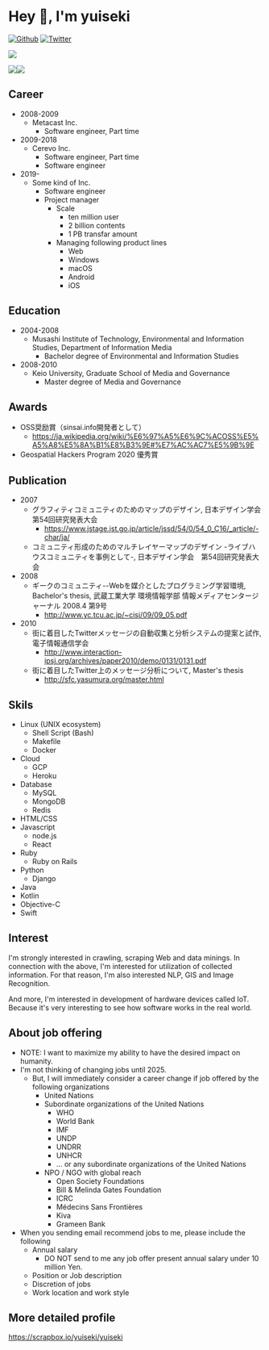 # Hey 👋, I'm yuiseki

[![Github](https://img.shields.io/github/followers/yuiseki?label=Follow&style=social)](https://github.com/yuiseki)
[![Twitter](https://img.shields.io/twitter/follow/yuiseki_?style=social)](https://twitter.com/yuiseki_)

![](https://github-profile-summary-cards.vercel.app/api/cards/profile-details?username=yuiseki&theme=default)

![](https://github-profile-summary-cards.vercel.app/api/cards/repos-per-language?username=yuiseki&theme=default)![](https://github-profile-summary-cards.vercel.app/api/cards/stats?username=yuiseki&theme=default)

## Career
- 2008-2009
  - Metacast Inc.
    - Software engineer, Part time
- 2009-2018
  - Cerevo Inc.
    - Software engineer, Part time
    - Software engineer
- 2019-
  - Some kind of Inc.
    - Software engineer
    - Project manager
      - Scale
        - ten million user
        - 2 billion contents
        - 1 PB transfar amount
      - Managing following product lines
        - Web
        - Windows
        - macOS
        - Android
        - iOS


## Education
- 2004-2008
  - Musashi Institute of Technology, Environmental and Information Studies, Department of Information Media
    - Bachelor degree of Environmental and Information Studies
- 2008-2010
  - Keio University, Graduate School of Media and Governance
    - Master degree of Media and Governance


## Awards
- OSS奨励賞（sinsai.info開発者として）
  - https://ja.wikipedia.org/wiki/%E6%97%A5%E6%9C%ACOSS%E5%A5%A8%E5%8A%B1%E8%B3%9E#%E7%AC%AC7%E5%9B%9E
- Geospatial Hackers Program 2020 優秀賞


## Publication
- 2007
  - グラフィティコミュニティのためのマップのデザイン, 日本デザイン学会　第54回研究発表大会
    - https://www.jstage.jst.go.jp/article/jssd/54/0/54_0_C16/_article/-char/ja/
  - コミュニティ形成のためのマルチレイヤーマップのデザイン -ライブハウスコミュニティを事例として-, 日本デザイン学会　第54回研究発表大会
- 2008
  - ギークのコミュニティ--Webを媒介としたプログラミング学習環境, Bachelor's thesis, 武蔵工業大学 環境情報学部 情報メディアセンタージャーナル 2008.4 第9号
    - http://www.yc.tcu.ac.jp/~cisj/09/09_05.pdf
- 2010
  - 街に着目したTwitterメッセージの自動収集と分析システムの提案と試作, 電子情報通信学会
    - http://www.interaction-ipsj.org/archives/paper2010/demo/0131/0131.pdf
  - 街に着目したTwitter上のメッセージ分析について, Master's thesis
    - http://sfc.yasumura.org/master.html


## Skils
- Linux (UNIX ecosystem)
  - Shell Script (Bash)
  - Makefile
  - Docker
- Cloud
  - GCP
  - Heroku
- Database
  - MySQL
  - MongoDB
  - Redis
- HTML/CSS
- Javascript
  - node.js
  - React
- Ruby
  - Ruby on Rails
- Python
  - Django
- Java
- Kotlin
- Objective-C
- Swift


## Interest
I'm strongly interested in crawling, scraping Web and data minings.
In connection with the above, I'm interested for utilization of collected information.
For that reason, I'm also interested NLP, GIS and Image Recognition.

And more, I'm interested in development of hardware devices called IoT.
Because it's very interesting to see how software works in the real world.


## About job offering
- NOTE: I want to maximize my ability to have the desired impact on humanity.
- I'm not thinking of changing jobs until 2025.
  - But, I will immediately consider a career change if job offered by the following organizations
    - United Nations
    - Subordinate organizations of the United Nations
      - WHO
      - World Bank
      - IMF
      - UNDP
      - UNDRR
      - UNHCR
      - ... or any subordinate organizations of the United Nations
    - NPO / NGO with global reach
      - Open Society Foundations
      - Bill & Melinda Gates Foundation
      - ICRC
      - Médecins Sans Frontières
      - Kiva
      - Grameen Bank
- When you sending email recommend jobs to me, please include the following
  - Annual salary
    - DO NOT send to me any job offer present annual salary under 10 million Yen.
  - Position or Job description
  - Discretion of jobs
  - Work location and work style


## More detailed profile

https://scrapbox.io/yuiseki/yuiseki

